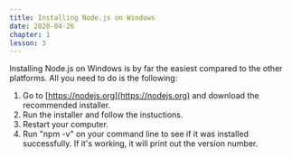 ```yaml
---
title: Installing Node.js on Windows
date: 2020-04-26
chapter: 1
lesson: 3
---
```


Installing Node.js on Windows is by far the easiest compared to the other platforms. All you need to do is the following:

1. Go to [https://nodejs.org](https://nodejs.org) and download the recommended installer.
2. Run the installer and follow the instuctions.
3. Restart your computer.
4. Run "npm -v" on your command line to see if it was installed successfully. If it's working, it will print out the version number.